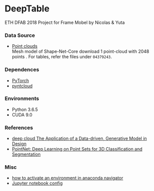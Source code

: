 # DeepTable

ETH DFAB 2018 Project for Frame Mobel by Nicolas & Yuta

### Data Source
* [Point clouds](https://www.dropbox.com/s/vmsdrae6x5xws1v/shape_net_core_uniform_samples_2048.zip)  
Mesh model of Shape-Net-Core download 1 point-cloud with 2048 points . 
For tables, refer the files under `04379243`.


### Dependences

* [PyTorch](https://pytorch.org/)
* [pyntcloud](https://github.com/daavoo/pyntcloud)  


### Environments

* Python 3.6.5
* CUDA 9.0

### References
* [deep cloud The Application of a Data-driven, Generative Model in Design](https://sites.google.com/site/artml2018/showcase/final-project)
* [PointNet: Deep Learning on Point Sets for 3D Classification and Segmentation](https://arxiv.org/abs/1612.00593)

### Misc
* [how to activate an environment in anaconda navigator](https://conda.io/docs/user-guide/tasks/manage-environments.html#activating-an-environment)
* [Jupyter notebook config](https://jupyter-notebook.readthedocs.io/en/stable/config.html)
